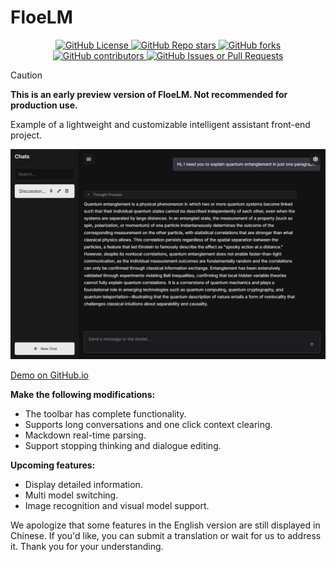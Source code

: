 # FloeLM

<div align="center">
    <a href="https://github.com/Floebot/FloeLM/blob/main/LICENSE">
        <img src="https://img.shields.io/github/license/Floebot/FloeLM?style=flat-square" alt="GitHub License">
    </a>
    <a href="https://github.com/Floebot/FloeLM/stargazers">
        <img src="https://img.shields.io/github/stars/Floebot/FloeLM?style=flat-square" alt="GitHub Repo stars">
    </a>
    <a href="https://github.com/Floebot/FloeLM/network/members">
        <img src="https://img.shields.io/github/forks/Floebot/FloeLM?style=flat-square" alt="GitHub forks">
    </a>
    <a href="https://github.com/Floebot/FloeLM/graphs/contributors">
        <img src="https://img.shields.io/github/contributors/Floebot/FloeLM?style=flat-square" alt="GitHub contributors">
    </a>
    <a href="https://github.com/Floebot/FloeLM/issues">
        <img src="https://img.shields.io/github/issues/Floebot/FloeLM?style=flat-square" alt="GitHub Issues or Pull Requests">
    </a>
</div>

> [!CAUTION]
> **This is an early preview version of FloeLM. Not recommended for production use.**

Example of a lightweight and customizable intelligent assistant front-end project.

![FloeLM Screenshot](./assets/screenshot.jpeg)

[Demo on GitHub.io](https://floebot.github.io/FloeLM)

**Make the following modifications:**
- The toolbar has complete functionality.  
- Supports long conversations and one click context clearing.  
- Mackdown real-time parsing.  
- Support stopping thinking and dialogue editing.

**Upcoming features:**
- Display detailed information.  
- Multi model switching.  
- Image recognition and visual model support.

We apologize that some features in the English version are still displayed in Chinese. If you'd like, you can submit a translation or wait for us to address it. Thank you for your understanding.
